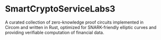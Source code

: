 # SmartCryptoServiceLabs3
A curated collection of zero-knowledge proof circuits implemented in Circom and written in Rust, optimized for SNARK-friendly elliptic curves and providing verifiable computation of financial data.
